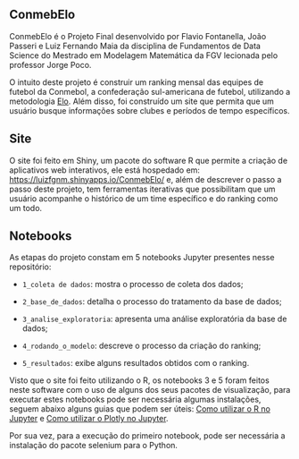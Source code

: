 ConmebElo
---------

ConmebElo é o Projeto Final desenvolvido por Flavio Fontanella, João
Passeri e Luiz Fernando Maia da disciplina de Fundamentos de Data
Science do Mestrado em Modelagem Matemática da FGV lecionada pelo
professor Jorge Poco.

O intuito deste projeto é construir um ranking mensal das equipes de
futebol da Conmebol, a confederação sul-americana de futebol, utilizando
a metodologia [Elo](https://en.wikipedia.org/wiki/Elo_rating_system).
Além disso, foi construído um site que permita que um usuário busque
informações sobre clubes e períodos de tempo específicos.

Site
----

O site foi feito em Shiny, um pacote do software R que permite a criação
de aplicativos web interativos, ele está hospedado em:
<https://luizfgnm.shinyapps.io/ConmebElo/> e, além de descrever o passo
a passo deste projeto, tem ferramentas iterativas que possibilitam que
um usuário acompanhe o histórico de um time específico e do ranking como
um todo.

Notebooks
---------

As etapas do projeto constam em 5 notebooks Jupyter presentes nesse
repositório:

-   `1_coleta de dados`: mostra o processo de coleta dos dados;

-   `2_base_de_dados`: detalha o processo do tratamento da base de
    dados;

-   `3_analise_exploratoria`: apresenta uma análise exploratória da base
    de dados;

-   `4_rodando_o_modelo`: descreve o processo da criação do ranking;

-   `5_resultados`: exibe alguns resultados obtidos com o ranking.

Visto que o site foi feito utilizando o R, os notebooks 3 e 5 foram
feitos neste software com o uso de alguns dos seus pacotes de
visualização, para executar estes notebooks pode ser necessária algumas
instalações, seguem abaixo alguns guias que podem ser úteis: [Como
utilizar o R no
Jupyter](https://docs.anaconda.com/anaconda/navigator/tutorials/r-lang/)
e [Como utilizar o Plotly no
Jupyter](https://plot.ly/r/using-r-in-jupyter-notebooks/).

Por sua vez, para a execução do primeiro notebook, pode ser necessária a
instalação do pacote selenium para o Python.
